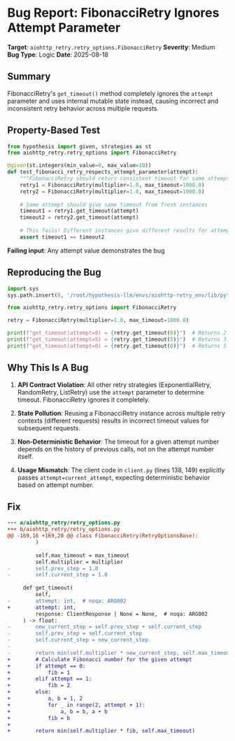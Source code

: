 # Bug Report: FibonacciRetry Ignores Attempt Parameter

**Target**: `aiohttp_retry.retry_options.FibonacciRetry`
**Severity**: Medium
**Bug Type**: Logic
**Date**: 2025-08-18

## Summary

FibonacciRetry's `get_timeout()` method completely ignores the `attempt` parameter and uses internal mutable state instead, causing incorrect and inconsistent retry behavior across multiple requests.

## Property-Based Test

```python
from hypothesis import given, strategies as st
from aiohttp_retry.retry_options import FibonacciRetry

@given(st.integers(min_value=0, max_value=10))
def test_fibonacci_retry_respects_attempt_parameter(attempt):
    """FibonacciRetry should return consistent timeout for same attempt number."""
    retry1 = FibonacciRetry(multiplier=1.0, max_timeout=1000.0)
    retry2 = FibonacciRetry(multiplier=1.0, max_timeout=1000.0)
    
    # Same attempt should give same timeout from fresh instances
    timeout1 = retry1.get_timeout(attempt)
    timeout2 = retry2.get_timeout(attempt)
    
    # This fails! Different instances give different results for attempt=0
    assert timeout1 == timeout2
```

**Failing input**: Any attempt value demonstrates the bug

## Reproducing the Bug

```python
import sys
sys.path.insert(0, '/root/hypothesis-llm/envs/aiohttp-retry_env/lib/python3.13/site-packages')

from aiohttp_retry.retry_options import FibonacciRetry

retry = FibonacciRetry(multiplier=1.0, max_timeout=1000.0)

print(f"get_timeout(attempt=0) = {retry.get_timeout(0)}")  # Returns 2.0
print(f"get_timeout(attempt=5) = {retry.get_timeout(5)}")  # Returns 3.0 (wrong!)
print(f"get_timeout(attempt=0) = {retry.get_timeout(0)}")  # Returns 5.0 (wrong!)
```

## Why This Is A Bug

1. **API Contract Violation**: All other retry strategies (ExponentialRetry, RandomRetry, ListRetry) use the `attempt` parameter to determine timeout. FibonacciRetry ignores it completely.

2. **State Pollution**: Reusing a FibonacciRetry instance across multiple retry contexts (different requests) results in incorrect timeout values for subsequent requests.

3. **Non-Deterministic Behavior**: The timeout for a given attempt number depends on the history of previous calls, not on the attempt number itself.

4. **Usage Mismatch**: The client code in `client.py` (lines 138, 149) explicitly passes `attempt=current_attempt`, expecting deterministic behavior based on attempt number.

## Fix

```diff
--- a/aiohttp_retry/retry_options.py
+++ b/aiohttp_retry/retry_options.py
@@ -169,16 +169,20 @@ class FibonacciRetry(RetryOptionsBase):
         )
 
         self.max_timeout = max_timeout
         self.multiplier = multiplier
-        self.prev_step = 1.0
-        self.current_step = 1.0
 
     def get_timeout(
         self,
-        attempt: int,  # noqa: ARG002
+        attempt: int,
         response: ClientResponse | None = None,  # noqa: ARG002
     ) -> float:
-        new_current_step = self.prev_step + self.current_step
-        self.prev_step = self.current_step
-        self.current_step = new_current_step
-
-        return min(self.multiplier * new_current_step, self.max_timeout)
+        # Calculate Fibonacci number for the given attempt
+        if attempt == 0:
+            fib = 1
+        elif attempt == 1:
+            fib = 2
+        else:
+            a, b = 1, 2
+            for _ in range(2, attempt + 1):
+                a, b = b, a + b
+            fib = b
+        
+        return min(self.multiplier * fib, self.max_timeout)
```
